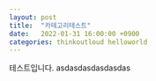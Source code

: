 ```yaml
---
layout: post
title:  "카테고리테스트"
date:   2022-01-31 16:00:00 +0900
categories: thinkoutloud helloworld
---
```


테스트입니다. asdasdasdasdasdas